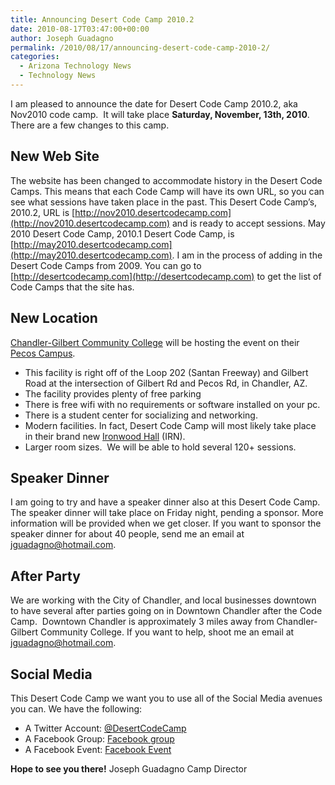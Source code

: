 ```yaml
---
title: Announcing Desert Code Camp 2010.2
date: 2010-08-17T03:47:00+00:00
author: Joseph Guadagno
permalink: /2010/08/17/announcing-desert-code-camp-2010-2/
categories:
  - Arizona Technology News
  - Technology News
---
```

I am pleased to announce the date for Desert Code Camp 2010.2, aka Nov2010 code camp.  It will take place **Saturday, November, 13th, 2010**. There are a few changes to this camp.

## New Web Site

The website has been changed to accommodate history in the Desert Code Camps. This means that each Code Camp will have its own URL, so you can see what sessions have taken place in the past. This Desert Code Camp’s, 2010.2, URL is [http://nov2010.desertcodecamp.com](http://nov2010.desertcodecamp.com) and is ready to accept sessions. May 2010 Desert Code Camp, 2010.1 Desert Code Camp, is [http://may2010.desertcodecamp.com](http://may2010.desertcodecamp.com). I am in the process of adding in the Desert Code Camps from 2009\. You can go to [http://desertcodecamp.com](http://desertcodecamp.com) to get the list of Code Camps that the site has.

## New Location

[Chandler-Gilbert Community College](http://www2.cgc.maricopa.edu/) will be hosting the event on their [Pecos Campus](http://www.cgc.maricopa.edu/adminservices/maps/pecos/Pages/PecosCampus.aspx).

* This facility is right off of the Loop 202 (Santan Freeway) and Gilbert Road at the intersection of Gilbert Rd and Pecos Rd, in Chandler, AZ.
* The facility provides plenty of free parking
* There is free wifi with no requirements or software installed on your pc.
* There is a student center for socializing and networking.
* Modern facilities. In fact, Desert Code Camp will most likely take place in their brand new [Ironwood Hall](http://www.cgc.maricopa.edu/adminservices/maps/pecos/Pages/pecos-i.aspx) (IRN).
* Larger room sizes.  We will be able to hold several 120+ sessions.

## Speaker Dinner

I am going to try and have a speaker dinner also at this Desert Code Camp.  The speaker dinner will take place on Friday night, pending a sponsor. More information will be provided when we get closer. If you want to sponsor the speaker dinner for about 40 people, send me an email at jguadagno@hotmail.com.

## After Party

We are working with the City of Chandler, and local businesses downtown to have several after parties going on in Downtown Chandler after the Code Camp.  Downtown Chandler is approximately 3 miles away from Chandler-Gilbert Community College. If you want to help, shoot me an email at jguadagno@hotmail.com.

## Social Media

This Desert Code Camp we want you to use all of the Social Media avenues you can. We have the following:

* A Twitter Account: [@DesertCodeCamp](http://twitter.com/desertcodecamp)
* A Facebook Group: [Facebook group](http://www.facebook.com/group.php?gid=121127197936341&v=app_2344061033&ref=ts#!/group.php?gid=121127197936341&ref=ts)
* A Facebook Event: [Facebook Event](http://www.facebook.com/group.php?gid=121127197936341&v=app_2344061033&ref=ts#!/event.php?eid=144666038890143&ref=mf)

**Hope to see you there!** Joseph Guadagno Camp Director